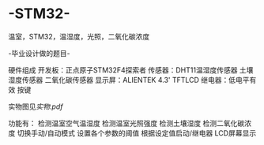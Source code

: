 # -STM32-
温室，STM32，温湿度，光照，二氧化碳浓度

-毕业设计做的题目-


硬件组成
开发板：正点原子STM32F4探索者
传感器：DHT11温湿度传感器
       土壤湿度传感器
       二氧化碳传感器
 显示屏：ALIENTEK 4.3' TFTLCD
 继电器：低电平有效
 按键
 
 实物图见*实物.pdf*
 
 功能有：
 检测温室空气温湿度
 检测温室光照强度
 检测土壤湿度
 检测二氧化碳浓度
 切换手动/自动模式
 设置各个参数的阈值
 根据设定值启动/继电器
 LCD屏幕显示

